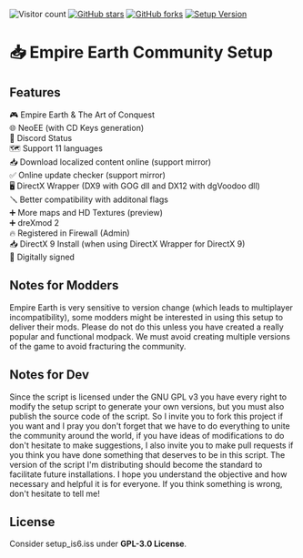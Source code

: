 ![Visitor count](https://shields-io-visitor-counter.herokuapp.com/badge?page=EE-modders.Empire-Earth-Setup)
[![GitHub stars](https://img.shields.io/github/stars/EE-modders/Empire-Earth-Setup)](https://github.com/EE-modders/Empire-Earth-Setup/stargazers)
[![GitHub forks](https://img.shields.io/github/forks/EnergyCube/MySoloRPG)](https://github.com/EnergyCube/MySoloRPG/network)
[![Setup Version](https://img.shields.io/badge/Setup%20Version-v1.0.0.0-blue)](https://github.com/EnergyCube/MySoloRPG)
# 📥 Empire Earth Community Setup

## Features
🎮 Empire Earth & The Art of Conquest\
🌐 NeoEE (with CD Keys generation)\
📣 Discord Status\
🗺️ Support 11 languages\
📥 Download localized content online (support mirror)\
✅ Online update checker (support mirror)\
🖥️ DirectX Wrapper (DX9 with GOG dll and DX12 with dgVoodoo dll)\
🪛 Better compatibility with additonal flags\
➕ More maps and HD Textures (preview)\
➕ dreXmod 2\
🔥 Registered in Firewall (Admin)\
📥 DirectX 9 Install (when using DirectX Wrapper for DirectX 9)\
🔐 Digitally signed

## Notes for Modders
Empire Earth is very sensitive to version change (which leads to multiplayer incompatibility), some modders might be interested in using this setup to deliver their mods. Please do not do this unless you have created a really popular and functional modpack. We must avoid creating multiple versions of the game to avoid fracturing the community.

## Notes for Dev 
Since the script is licensed under the GNU GPL v3 you have every right to modify the setup script to generate your own versions, but you must also publish the source code of the script. So I invite you to fork this project if you want and I pray you don't forget that we have to do everything to unite the community around the world, if you have ideas of modifications to do don't hesitate to make suggestions, I also invite you to make pull requests if you think you have done something that deserves to be in this script. The version of the script I'm distributing should become the standard to facilitate future installations. I hope you understand the objective and how necessary and helpful it is for everyone. If you think something is wrong, don't hesitate to tell me!

## License
Consider setup_is6.iss under **GPL-3.0 License**.

